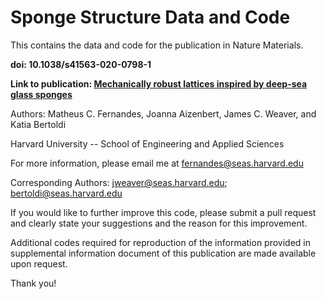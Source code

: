 # Sponge Structure Data and Code
This contains the data and code for the publication in Nature Materials.

**doi: 10.1038/s41563-020-0798-1**

**Link to publication: [Mechanically robust lattices inspired by deep-sea
glass sponges](https://doi.org/10.1038/s41563-020-0798-1)**

Authors: Matheus C. Fernandes, Joanna Aizenbert, James C. Weaver, and Katia Bertoldi

Harvard University -- School of Engineering and Applied Sciences

For more information, please email me at fernandes@seas.harvard.edu

Corresponding Authors: jweaver@seas.harvard.edu; bertoldi@seas.harvard.edu

If you would like to further improve this code, please submit a pull request and clearly state your suggestions and the reason for this improvement. 

Additional codes required for reproduction of the information provided in supplemental information document of this publication are made available upon request.

Thank you!
